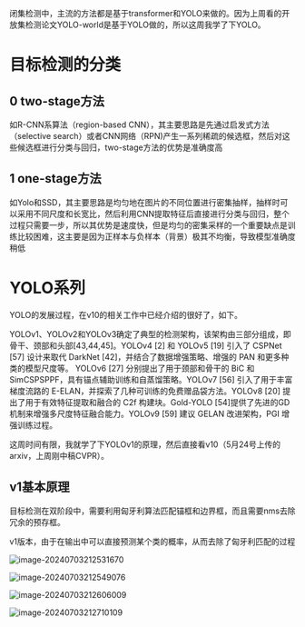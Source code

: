 闭集检测中，主流的方法都是基于transformer和YOLO来做的。因为上周看的开放集检测论文YOLO-world是基于YOLO做的，所以这周我学了下YOLO。

# 目标检测的分类

## 0 two-stage方法

如R-CNN系算法（region-based CNN），其主要思路是先通过启发式方法（selective search）或者CNN网络（RPN)产生一系列稀疏的候选框，然后对这些候选框进行分类与回归，two-stage方法的优势是准确度高

## 1 one-stage方法

如Yolo和SSD，其主要思路是均匀地在图片的不同位置进行密集抽样，抽样时可以采用不同尺度和长宽比，然后利用CNN提取特征后直接进行分类与回归，整个过程只需要一步，所以其优势是速度快，但是均匀的密集采样的一个重要缺点是训练比较困难，这主要是因为正样本与负样本（背景）极其不均衡，导致模型准确度稍低

# YOLO系列

YOLO的发展过程，在v10的相关工作中已经介绍的很好了，如下。

YOLOv1、YOLOv2和YOLOv3确定了典型的检测架构，该架构由三部分组成，即骨干、颈部和头部[43,44,45]。YOLOv4 [2] 和 YOLOv5 [19] 引入了 CSPNet [57] 设计来取代 DarkNet [42]，并结合了数据增强策略、增强的 PAN 和更多种类的模型尺度等。 YOLOv6 [27] 分别提出了用于颈部和骨干的 BiC 和 SimCSPSPPF，具有锚点辅助训练和自蒸馏策略。YOLOv7 [56] 引入了用于丰富梯度流路的 E-ELAN，并探索了几种可训练的免费赠品袋方法。YOLOv8 [20] 提出了用于有效特征提取和融合的 C2f 构建块。Gold-YOLO [54]提供了先进的GD机制来增强多尺度特征融合能力。YOLOv9 [59] 建议 GELAN 改进架构，PGI 增强训练过程。

这周时间有限，我就学了下YOLOv1的原理，然后直接看v10（5月24号上传的arxiv，上周刚中稿CVPR）。

## v1基本原理

目标检测在双阶段中，需要利用匈牙利算法匹配锚框和边界框，而且需要nms去除冗余的预存框。

v1版本，由于在输出中可以直接预测某个类的概率，从而去除了匈牙利匹配的过程

![image-20240703212531670](C:\data\notebook\读论文\CV\YOLO.assets\image-20240703212531670.png)

![image-20240703212549076](C:\data\notebook\读论文\CV\YOLO.assets\image-20240703212549076.png)

![image-20240703212606009](C:\data\notebook\读论文\CV\YOLO.assets\image-20240703212606009.png)

![image-20240703212710109](C:\data\notebook\读论文\CV\YOLO.assets\image-20240703212710109.png)
